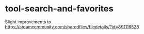 # tool-search-and-favorites
Slight improvements to https://steamcommunity.com/sharedfiles/filedetails/?id=891116528
